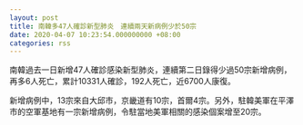 ```yaml
---
layout: post
title: 南韓多47人確診新型肺炎　連續兩天新病例少於50宗
date: 2020-04-07 10:23:54.000000000 +08:00
categories: rss
---
```


南韓過去一日新增47人確診感染新型肺炎，連續第二日錄得少過50宗新增病例，再多6人死亡，累計10331人確診，192人死亡，近6700人康復。

新增病例中，13宗來自大邱市，京畿道有10宗，首爾4宗。另外，駐韓美軍在平澤市的空軍基地有一宗新增病例，令駐當地美軍相關的感染個案增至20宗。
